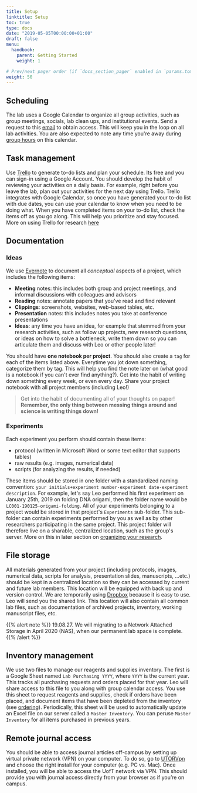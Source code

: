 ```yaml
---
title: Setup
linktitle: Setup
toc: true
type: docs
date: "2019-05-05T00:00:00+01:00"
draft: false
menu: 
  handbook:
    parent: Getting Started
    weight: 1

# Prev/next pager order (if `docs_section_pager` enabled in `params.toml`)
weight: 50
---
```



## Scheduling

The lab uses a Google Calendar to organize all group activities, such as group meetings, socials, lab clean ups, and institutional events. Send a request to this [email](lytchoulab@gmail.com) to obtain access. This will keep you in the loop on all lab activities. You are also expected to note any time you're away during [group hours](/handbook/hours#grouphours) on this calendar.

## Task management

Use [Trello](https://www.trello.com) to generate to-do lists and plan your schedule. Its free and you can sign-in using a Google Account. You should develop the habit of reviewing your activities on a daily basis. For example, right before you leave the lab, plan out your activities for the next day using Trello. Trello integrates with Google Calendar, so once you have generated your to-do list with due dates, you can use your calendar to know when you need to be doing what. When you have completed items on your to-do list, check the items off as you go along. This will help you prioritize and stay focused. More on using Trello for research [here](/handbook/metadata#todos)


## Documentation
### Ideas

We use [Evernote](https://evernote.com/) to document all *conceptual* aspects of a project, which includes the following items:

- **Meeting** notes: this includes both group and project meetings, and informal discussions with colleagues and advisors
- **Reading** notes: annotate papers that you've read and find relevant
- **Clippings**: screenshots, websites, web-based tables, etc.
- **Presentation** notes: this includes notes you take at conference presentations
- **Ideas**: any time you have an idea, for example that stemmed from your research activities, such as follow up projects, new research questions, or ideas on how to solve a bottleneck, write them down so you can articulate them and discuss with Leo or other people later!

You should have **one notebook per project**. You should also create a `tag` for each of the items listed above. Everytime you jot down something, categorize them by tag. This will help you find the note later on (what good is a notebook if you can't ever find anything?). Get into the habit of writing down something every week, or even every day. Share your project notebook with all project members (including Leo!)

> Get into the habit of documenting all of your thoughts on paper! **Remember, the only thing between messing things around and science is writing things down!**

### Experiments

Each experiment you perform should contain these items:

- protocol (written in Microsoft Word or some text editor that supports tables)
- raw results (e.g. images, numerical data)
- scripts (for analyzing the results, if needed)

These items should be stored in one folder with a standardized naming convention: `your initials+experiment number-experiment date-experiment description`. For example, let's say Leo performed his first experiment on January 25th, 2019 on folding DNA origami, then the folder name would be `LC001-190125-origami-folding`. All of your experiments belonging to a project would be stored in that project's `Experiments` sub-folder. This sub-folder can contain experiments performed by you as well as by other researchers participating in the same project. This project folder will therefore live on a sharable, centralized location, such as the group's server. More on this in later section on [organizing your research](/handbook/whatisresearch).


## File storage

All materials generated from your project (including protocols, images, numerical data, scripts for analysis, presentation slides, manuscripts, ...etc.) should be kept in a centralized location so they can be accessed by current and future lab members. This location will be equipped with back up and version control. We are temporarily using [Dropbox](https://www.dropbox.com/h) because it is easy to use. Leo will send you the shared link. This location will also contain all common lab files, such as documentation of archived projects, inventory, working manuscript files, etc.

{{% alert note %}}
19.08.27. We will migrating to a Network Attached Storage in April 2020 (NAS), when our permanent lab space is complete.
{{% /alert %}}

<a name="inventory"></a>

## Inventory management

We use two files to manage our reagents and supplies inventory. The first is a Google Sheet named `Lab Purchasing YYYY`, where `YYYY` is the current year. This tracks all purchasing requests and orders placed for that year. Leo will share access to this file to you along with group calendar access. You use this sheet to request reagents and supplies, check if orders have been placed, and document items that have been depleted from the inventory (see [ordering](/handbook/ordering)). Periodically, this sheet will be used to automatically update an Excel file on our server called a `Master Inventory`. You can peruse `Master Inventory` for all items purchased in previous years.

## Remote journal access

You should be able to access journal articles off-campus by setting up virtual private network (VPN) on your computer. To do so, go to [UTORVpn](http://vpn.utoronto.ca/) and choose the right install for your computer (e.g. PC vs. Mac). Once installed, you will be able to access the UofT network via VPN. This should provide you with journal access directly from your browser as if you’re on campus.
